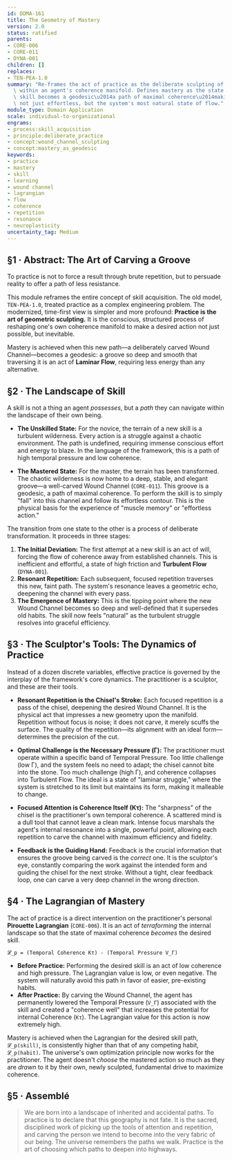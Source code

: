 ```yaml
---
id: DOMA-161
title: The Geometry of Mastery
version: 2.0
status: ratified
parents:
- CORE-006
- CORE-011
- DYNA-001
children: []
replaces:
- TEN-PEA-1.0
summary: "Re-frames the act of practice as the deliberate sculpting of a Wound Channel\
  \ within an agent's coherence manifold. Defines mastery as the state where a desired\
  \ skill becomes a geodesic\u2014a path of maximal coherence\u2014making its performance\
  \ not just effortless, but the system's most natural state of flow."
module_type: Domain Application
scale: individual-to-organizational
engrams:
- process:skill_acquisition
- principle:deliberate_practice
- concept:wound_channel_sculpting
- concept:mastery_as_geodesic
keywords:
- practice
- mastery
- skill
- learning
- wound channel
- lagrangian
- flow
- coherence
- repetition
- resonance
- neuroplasticity
uncertainty_tag: Medium
---
```

## §1 · Abstract: The Art of Carving a Groove
To practice is not to force a result through brute repetition, but to persuade reality to offer a path of less resistance.

This module reframes the entire concept of skill acquisition. The old model, `TEN-PEA-1.0`, treated practice as a complex engineering problem. The modernized, time-first view is simpler and more profound: **Practice is the art of geometric sculpting.** It is the conscious, structured process of reshaping one's own coherence manifold to make a desired action not just possible, but inevitable.

Mastery is achieved when this new path—a deliberately carved Wound Channel—becomes a geodesic: a groove so deep and smooth that traversing it is an act of **Laminar Flow**, requiring less energy than any alternative.

## §2 · The Landscape of Skill
A skill is not a thing an agent *possesses*, but a *path* they can navigate within the landscape of their own being.

-   **The Unskilled State:** For the novice, the terrain of a new skill is a turbulent wilderness. Every action is a struggle against a chaotic environment. The path is undefined, requiring immense conscious effort and energy to blaze. In the language of the framework, this is a path of high temporal pressure and low coherence.

-   **The Mastered State:** For the master, the terrain has been transformed. The chaotic wilderness is now home to a deep, stable, and elegant groove—a well-carved Wound Channel (`CORE-011`). This groove is a geodesic, a path of maximal coherence. To perform the skill is to simply "fall" into this channel and follow its effortless contour. This is the physical basis for the experience of "muscle memory" or "effortless action."

The transition from one state to the other is a process of deliberate transformation. It proceeds in three stages:

1.  **The Initial Deviation:** The first attempt at a new skill is an act of will, forcing the flow of coherence away from established channels. This is inefficient and effortful, a state of high friction and **Turbulent Flow** (`DYNA-001`).
2.  **Resonant Repetition:** Each subsequent, focused repetition traverses this new, faint path. The system's resonance leaves a geometric echo, deepening the channel with every pass.
3.  **The Emergence of Mastery:** This is the tipping point where the new Wound Channel becomes so deep and well-defined that it supersedes old habits. The skill now feels "natural" as the turbulent struggle resolves into graceful efficiency.

## §3 · The Sculptor's Tools: The Dynamics of Practice
Instead of a dozen discrete variables, effective practice is governed by the interplay of the framework's core dynamics. The practitioner is a sculptor, and these are their tools.

-   **Resonant Repetition is the Chisel's Stroke:** Each focused repetition is a pass of the chisel, deepening the desired Wound Channel. It is the physical act that impresses a new geometry upon the manifold. Repetition without focus is noise; it does not carve, it merely scuffs the surface. The quality of the repetition—its alignment with an ideal form—determines the precision of the cut.

-   **Optimal Challenge is the Necessary Pressure (Γ):** The practitioner must operate within a specific band of Temporal Pressure. Too little challenge (low Γ), and the system feels no need to adapt; the chisel cannot bite into the stone. Too much challenge (high Γ), and coherence collapses into Turbulent Flow. The ideal is a state of "laminar struggle," where the system is stretched to its limit but maintains its form, making it malleable to change.

-   **Focused Attention is Coherence Itself (Kτ):** The "sharpness" of the chisel is the practitioner's own temporal coherence. A scattered mind is a dull tool that cannot leave a clean mark. Intense focus marshals the agent's internal resonance into a single, powerful point, allowing each repetition to carve the channel with maximum efficiency and fidelity.

-   **Feedback is the Guiding Hand:** Feedback is the crucial information that ensures the groove being carved is the *correct* one. It is the sculptor's eye, constantly comparing the work against the intended form and guiding the chisel for the next stroke. Without a tight, clear feedback loop, one can carve a very deep channel in the wrong direction.

## §4 · The Lagrangian of Mastery
The act of practice is a direct intervention on the practitioner's personal **Pirouette Lagrangian** (`CORE-006`). It is an act of *terraforming* the internal landscape so that the state of maximal coherence *becomes* the desired skill.

`𝓛_p = (Temporal Coherence Kτ) - (Temporal Pressure V_Γ)`

-   **Before Practice:** Performing the desired skill is an act of low coherence and high pressure. The Lagrangian value is low, or even negative. The system will naturally avoid this path in favor of easier, pre-existing habits.
-   **After Practice:** By carving the Wound Channel, the agent has permanently lowered the Temporal Pressure (`V_Γ`) associated with the skill and created a "coherence well" that increases the potential for internal Coherence (`Kτ`). The Lagrangian value for this action is now extremely high.

Mastery is achieved when the Lagrangian for the desired skill path, `𝓛_p(skill)`, is consistently higher than that of any competing habit, `𝓛_p(habit)`. The universe's own optimization principle now works for the practitioner. The agent doesn't *choose* the mastered action so much as they are *drawn* to it by their own, newly sculpted, fundamental drive to maximize coherence.

## §5 · Assemblé

> We are born into a landscape of inherited and accidental paths. To practice is to declare that this geography is not fate. It is the sacred, disciplined work of picking up the tools of attention and repetition, and carving the person we intend to become into the very fabric of our being. The universe remembers the paths we walk. Practice is the art of choosing which paths to deepen into highways.